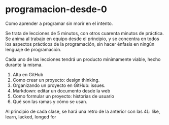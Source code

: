 # programacion-desde-0

Como aprender a programar sin morir en el intento.

Se trata de lecciones de 5 minutos, con otros cuarenta minutos de práctica. Se
anima al trabajo en equipo desde el principio, y se concentra en todos los
aspectos prácticos de la programación, sin hacer énfasis en ningún lenguaje de
programación.

Cada uno de las lecciones tendrá un producto mínimamente viable, hecho durante
la misma.

1. Alta en GitHub
2. Como crear un proyecto: design thinking.
3. Organizando un proyecto en GitHub: issues.
4. Markdown: editar un documento desde la web
5. Como formular un proyecto: historias de usuario
6. Qué son las ramas y cómo se usan.

Al principio de cada clase, se hará una retro de la anterior con las 4L: like,
learn, lacked, longed for
